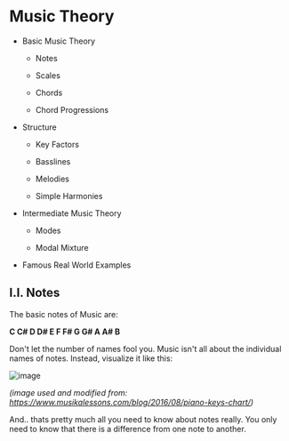 **Music Theory**
===

- Basic Music Theory

  * Notes

  * Scales

  * Chords

  * Chord Progressions

- Structure

  * Key Factors

  * Basslines

  * Melodies
  
  * Simple Harmonies
 
- Intermediate Music Theory
  
  * Modes
  
  * Modal Mixture
  
- Famous Real World Examples

I.I. Notes
---

The basic notes of Music are:

**C    C#    D    D#    E     F    F#    G    G#    A    A#    B**

Don't let the number of names fool you. Music isn't all about the individual names of notes. Instead, visualize it like this:

![image](https://user-images.githubusercontent.com/105120272/167262780-869b1e6a-3343-4118-928a-257abdbb2464.png)

*(image used and modified from: https://www.musikalessons.com/blog/2016/08/piano-keys-chart/)*

And.. thats pretty much all you need to know about notes really. You only need to know that there is a difference from one note to another.

